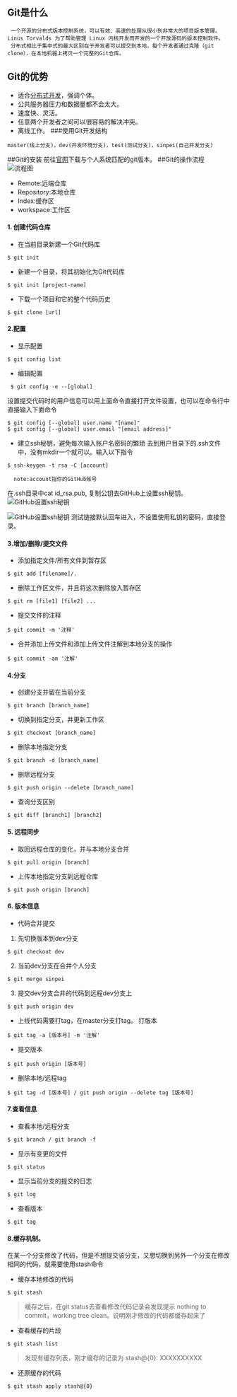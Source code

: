 ## Git是什么
     一个开源的分布式版本控制系统，可以有效、高速的处理从很小到非常大的项目版本管理。Linus Torvalds 为了帮助管理 Linux 内核开发而开发的一个开放源码的版本控制软件。
     分布式相比于集中式的最大区别在于开发者可以提交到本地，每个开发者通过克隆（git clone），在本地机器上拷贝一个完整的Git仓库。
## Git的优势
- 适合[分布式开发](https://baike.baidu.com/item/%E5%88%86%E5%B8%83%E5%BC%8F%E5%BC%80%E5%8F%91)，强调个体。
- 公共服务器压力和数据量都不会太大。
- 速度快、灵活。
- 任意两个开发者之间可以很容易的解决冲突。
- 离线工作。
###使用Git开发结构
```
master(线上分支)，dev(开发环境分支)，test(测试分支)，sinpei(自己开发分支)
```
##Git的安装
前往[官网](https://git-scm.com/downloads)下载与个人系统匹配的git版本。
##Git的操作流程
![流程图](https://upload-images.jianshu.io/upload_images/10903485-9569cc93e3fcfe47.png?imageMogr2/auto-orient/strip%7CimageView2/2/w/1240)

- Remote:远端仓库
- Repository:本地仓库
- Index:缓存区
- workspace:工作区
#### 1. 创建代码仓库
- 在当前目录新建一个Git代码库
```shell
$ git init
```
- 新建一个目录，将其初始化为Git代码库
```shell
$ git init [project-name]
```
- 下载一个项目和它的整个代码历史
```shell
$ git clone [url]
```
#### 2.配置
- 显示配置
```shell
$ git config list
```
- 编辑配置
```shell
 $ git config -e --[global]
```
设置提交代码时的用户信息可以用上面命令直接打开文件设置，也可以在命令行中直接输入下面命令
```shell
$ git config [--global] user.name "[name]"
$ git config [--global] user.email "[email address]"
```
- 建立ssh秘钥，避免每次输入账户名密码的繁琐
去到用户目录下的.ssh文件中，没有mkdir一个就可以。输入以下指令
```shell
$ ssh-keygen -t rsa -C [account]  
```
      note:account指你的GitHub账号
在.ssh目录中cat id_rsa.pub, 复制公钥去GitHub上设置ssh秘钥。![GitHub设置ssh秘钥](https://upload-images.jianshu.io/upload_images/10903485-6160372e8f24cec0.jpg?imageMogr2/auto-orient/strip%7CimageView2/2/w/1240)

![GitHub设置ssh秘钥](https://upload-images.jianshu.io/upload_images/10903485-b9afa127f5336407.jpg?imageMogr2/auto-orient/strip%7CimageView2/2/w/1240)
测试链接默认回车进入，不设置使用私钥的密码，直接登录。

#### 3.增加/删除/提交文件
-  添加指定文件/所有文件到暂存区
```shell
$ git add [filename]/.
``` 

- 删除工作区文件，并且将这次删除放入暂存区
```shell
$ git rm [file1] [file2] ...
```
- 提交文件的注释
```shell
$ git commit -m '注释'
```
- 合并添加上传文件和添加上传文件注解到本地分支的操作
```shell
$ git commit -am '注解'
```
#### 4.分支

- 创建分支并留在当前分支
```shell
$ git branch [branch_name]
```
- 切换到指定分支，并更新工作区
```shell
$ git checkout [branch_name]
```
- 删除本地指定分支
```shell
$ git branch -d [branch_name]
```
- 删除远程分支
```shell
$ git push origin --delete [branch_name]
```
- 查询分支区别
```shell
$ git diff [branch1] [branch2]
```
#### 5. 远程同步
- 取回远程仓库的变化，并与本地分支合并
```shell
$ git pull origin [branch]
```
- 上传本地指定分支到远程仓库
```shell
$ git push origin [branch]
```
#### 6. 版本信息
- 代码合并提交

 1. 先切换版本到dev分支
```shell
$ git checkout dev
```
 2. 当前dev分支在合并个人分支
```shell
$ git merge sinpei
```
  3. 提交dev分支合并的代码到远程dev分支上
```shell
$ git push origin dev
```

- 上线代码需要打tag，在master分支打tag。 打版本
```shell
$ git tag -a [版本号] -m '注解'
```

- 提交版本
```shell
$ git push origin [版本号]
```
- 删除本地/远程tag 
```shell
$ git tag -d [版本号] / git push origin --delete tag [版本号]
```

#### 7.查看信息
- 查看本地/远程分支
```shell
$ git branch / git branch -f
```
- 显示有变更的文件
```shell
$ git status
```
- 显示当前分支的提交的日志
```shell
$ git log
```
- 查看版本
```shell
$ git tag
```
#### 8.缓存机制。
在某一个分支修改了代码，但是不想提交该分支，又想切换到另外一个分支在修改相同的代码，就需要使用stash命令
- 缓存本地修改的代码
```shell
$ git stash
```
> 缓存之后，在git status去查看修改代码记录会发现提示 nothing to commit，working tree clean。说明刚才修改的代码都缓存起来了

- 查看缓存的片段
```shell
$ git stash list
```
> 发现有缓存列表，刚才缓存的记录为 stash@{0}: XXXXXXXXXX

- 还原缓存的代码
```shell
$ git stash apply stash@{0}
```
